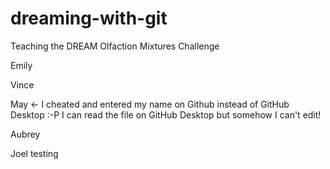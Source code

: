 # dreaming-with-git
Teaching the DREAM Olfaction Mixtures Challenge

Emily

Vince

May <- I cheated and entered my name on Github instead of GitHub Desktop :-P I can read the file on GitHub Desktop but somehow I can't edit!

Aubrey

Joel testing